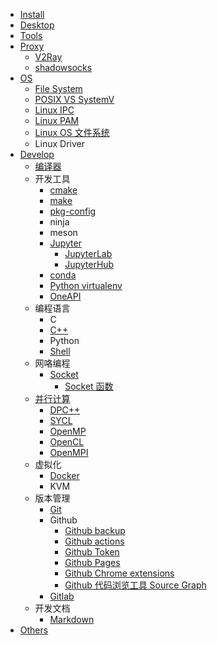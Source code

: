 - [Install](./Install)
- [Desktop](Linux_Desktop)
- [Tools](./Tools)
- [Proxy](./Proxy)
  - [V2Ray](./V2Ray)
  - [shadowsocks](./Ubuntu_shadowsocks)
- [OS](./OS)
  - [File System](./OS_File_System)
  - [POSIX VS SystemV](./POSIX_VS_SystemV)
  - [Linux IPC](./Linux_IPC)
  - [Linux PAM](./Linux_PAM)
  - [Linux OS 文件系统](./Linux_OS_FS_Arch)
  - Linux Driver
- [Develop](./Develop)
  - [编译器](/Compiler)
  - 开发工具
    - [cmake](./cmake)
    - [make](./Make)
    - [pkg-config](/pkg_config)
    - ninja
    - meson
    - [Jupyter](./Jupyter)
      - [JupyterLab](./JupyterLab)
      - [JupyterHub](./JupyterHub)
    - [conda](./conda)
    - [Python virtualenv](./Python_virtualenv)
    - [OneAPI](/OneAPI)
  - 编程语言
    - C
    - [C++](/CPP)
    - Python
    - [Shell](./Shell)
  - 网咯编程
    - [Socket](/Socket)
      - [Socket 函数](/Socket_Function)
  - [并行计算](/并行计算)
    - [DPC++](/DPCPP)
    - [SYCL](/SYCL)
    - [OpenMP](/OpenMP)
    - [OpenCL](/OpenCL)
    - [OpenMPI](/OpenMPI)
  - 虚拟化
    - [Docker](./Docker)
    - KVM
  - 版本管理
    - [Git](./Git)
    - Github
      - [Github backup](./Github_backup)
      - [Github actions](./Github_actions)
      - [Github Token](./Github_Token)
      - [Github Pages](./Github_Pages)
      - [Github Chrome extensions](./Github_Chrome_extensions)
      - [Github 代码浏览工具 Source Graph](/Sourcegraph)
    - [Gitlab](./Gitlab)
  - 开发文档
    - [Markdown](./Markdown)
- [Others](./Others)

